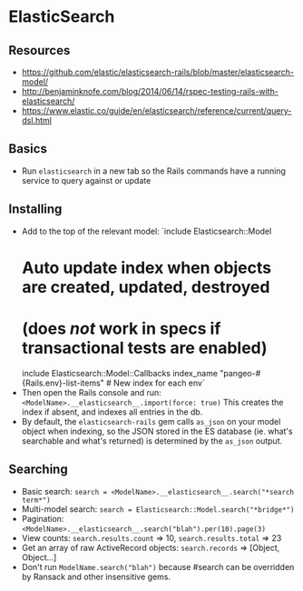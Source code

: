 # ElasticSearch

## Resources

- https://github.com/elastic/elasticsearch-rails/blob/master/elasticsearch-model/
- http://benjaminknofe.com/blog/2014/06/14/rspec-testing-rails-with-elasticsearch/
- https://www.elastic.co/guide/en/elasticsearch/reference/current/query-dsl.html

## Basics

- Run `elasticsearch` in a new tab so the Rails commands have a running service to query against or update

## Installing

- Add to the top of the relevant model:
 `include Elasticsearch::Model
  # Auto update index when objects are created, updated, destroyed
  # (does *not* work in specs if transactional tests are enabled)
  include Elasticsearch::Model::Callbacks
  index_name "pangeo-#{Rails.env}-list-items" # New index for each env`
- Then open the Rails console and run:
  `<ModelName>.__elasticsearch__.import(force: true)`
  This creates the index if absent, and indexes all entries in the db.
- By default, the `elasticsearch-rails` gem calls `as_json` on your model object when indexing, so the JSON stored in the ES database (ie. what's searchable and what's returned) is determined by the `as_json` output.

## Searching

- Basic search: `search = <ModelName>.__elasticsearch__.search("*search term*")`
- Multi-model search: `search = Elasticsearch::Model.search("*bridge*")`
- Pagination: `<ModelName>.__elasticsearch__.search("blah").per(10).page(3)`
- View counts:
  `search.results.count` => 10,
  `search.results.total` => 23
- Get an array of raw ActiveRecord objects:
  `search.records` => [Object, Object...]
- Don't run `ModelName.search("blah")` because #search can be overridden by Ransack and other insensitive gems.
